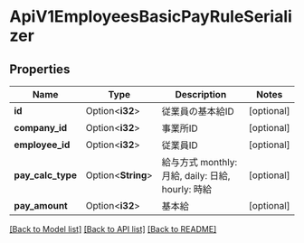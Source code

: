 # ApiV1EmployeesBasicPayRuleSerializer

## Properties

Name | Type | Description | Notes
------------ | ------------- | ------------- | -------------
**id** | Option<**i32**> | 従業員の基本給ID | [optional]
**company_id** | Option<**i32**> | 事業所ID | [optional]
**employee_id** | Option<**i32**> | 従業員ID | [optional]
**pay_calc_type** | Option<**String**> | 給与方式 monthly: 月給, daily: 日給, hourly: 時給 | [optional]
**pay_amount** | Option<**i32**> | 基本給 | [optional]

[[Back to Model list]](../README.md#documentation-for-models) [[Back to API list]](../README.md#documentation-for-api-endpoints) [[Back to README]](../README.md)


